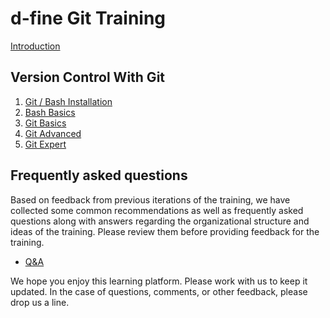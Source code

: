 # d-fine Git Training

[Introduction](Introduction)

## Version Control With Git

1. [Git / Bash Installation](git/GitBashInstallation)
1. [Bash Basics](git/BashBasics)
1. [Git Basics](git/GitBasics)
1. [Git Advanced](git/git_advanced/GitAdvanced)
1. [Git Expert](git/GitExpert)

## Frequently asked questions

Based on feedback from previous iterations of the training, we have collected some
common recommendations as well as frequently asked questions along with answers
regarding the organizational structure and ideas of the training. Please review
them before providing feedback for the training.

- [Q&A](qa)

We hope you enjoy this learning platform. Please work with us to keep it
updated. In the case of questions, comments, or other feedback, please drop us a
line.
